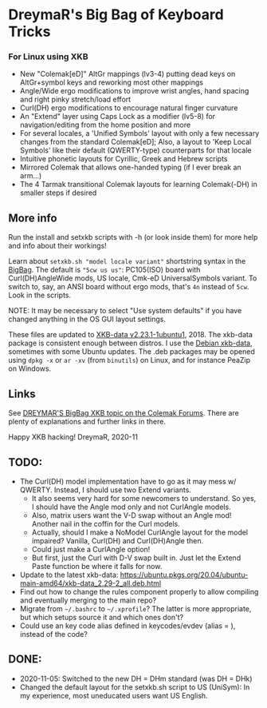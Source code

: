 DreymaR's Big Bag of Keyboard Tricks
====================================

### For Linux using XKB

* New "Colemak[eD]" AltGr mappings (lv3-4) putting dead keys on AltGr+symbol keys and reworking most other mappings
* Angle/Wide ergo modifications to improve wrist angles, hand spacing and right pinky stretch/load effort
* Curl(DH) ergo modifications to encourage natural finger curvature
* An "Extend" layer using Caps Lock as a modifier (lv5-8) for navigation/editing from the home position and more
* For several locales, a 'Unified Symbols' layout with only a few necessary changes from the standard Colemak[eD];
  Also, a layout to 'Keep Local Symbols' like their default (QWERTY-type) counterparts for that locale
* Intuitive phonetic layouts for Cyrillic, Greek and Hebrew scripts
* Mirrored Colemak that allows one-handed typing (if I ever break an arm...)
* The 4 Tarmak transitional Colemak layouts for learning Colemak(-DH) in smaller steps if desired
  
  
More info
---------

Run the install and setxkb scripts with -h (or look inside them) for more help and info about their workings!
  
Learn about `setxkb.sh "model locale variant"` shortstring syntax in the [BigBag][BigBagTx].
The default is `"5cw us us"`: PC105(ISO) board with Curl(DH)AngleWide mods, US locale, Cmk-eD UniversalSymbols variant.
To switch to, say, an ANSI board without ergo mods, that's `4n` instead of `5cw`. Look in the scripts.
  
NOTE: It may be necessary to select "Use system defaults" if you have changed anything in the OS GUI layout settings.
  
These files are updated to [XKB-data v2.23.1-1ubuntu1][XKB-Ub18], 2018.
The xkb-data package is consistent enough between distros. I use the [Debian xkb-data][XKB-DebS], sometimes with some Ubuntu updates.
The .deb packages may be opened using `dpkg -x` or `ar -xv` (from `binutils`) on Linux, and for instance PeaZip on Windows.
  

Links
-----

See [DREYMAR'S BigBag XKB topic on the Colemak Forums][BigBagTx].
There are plenty of explanations and further links in there.
  
  
Happy XKB hacking!
DreymaR, 2020-11
  
  
TODO:
-----
* The Curl(DH) model implementation have to go as it may mess w/ QWERTY. Instead, I should use two Extend variants.
	- It also seems very hard for some newcomers to understand. So yes, I should have the Angle mod only and not CurlAngle models.
	- Also, matrix users want the V-D swap without an Angle mod! Another nail in the coffin for the Curl models.
	- Actually, should I make a NoModel CurlAngle layout for the model impaired? Vanilla, Curl(DH) and Curl(DH)Angle then.
	- Could just make a CurlAngle option!
	- But first, just the Curl with D-V swap built in. Just let the Extend Paste function be where it falls for now.
* Update to the latest xkb-data: https://ubuntu.pkgs.org/20.04/ubuntu-main-amd64/xkb-data_2.29-2_all.deb.html
* Find out how to change the rules component properly to allow compiling and eventually merging to the main repo?
* Migrate from `~/.bashrc` to `~/.xprofile`? The latter is more appropriate, but which setups source it and which ones don't?
* Could use an <XTND> key code alias defined in keycodes/evdev (alias <XTND> = <CAPS>), instead of the <CAPS> code?
  
  
DONE:
-----
* 2020-11-05: Switched to the new DH = DHm standard (was DH = DHk)
* Changed the default layout for the setxkb.sh script to US (UniSym): In my experience, most uneducated users want US English.


[XKB-conf]: https://www.freedesktop.org/wiki/Software/XKeyboardConfig/ (XKeyboard Config page)
[XKBgitlb]: https://gitlab.freedesktop.org/xkeyboard-config/xkeyboard-config (XKB-config on GitLab)
[XKB-pkgs]: https://pkgs.org/download/xkb-data (pkgs.org xkb-data page)
[XKB-DebS]: https://packages.debian.org/sid/xkb-data (Debian Sid xkb-data download)
[XKB-Ub18]: https://ubuntu.pkgs.org/18.04/ubuntu-main-amd64/xkb-data_2.23.1-1ubuntu1_all.deb.html (Ubuntu 18.04 LTS xkb-data page)
[BigBagTx]: http://forum.colemak.com/viewtopic.php?id=1438 (DreymaR's BigBag on the Colemak Forum)